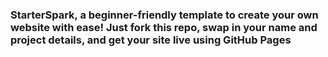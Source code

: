 ### StarterSpark, a beginner-friendly template to create your own website with ease! Just fork this repo, swap in your name and project details, and get your site live using GitHub Pages
